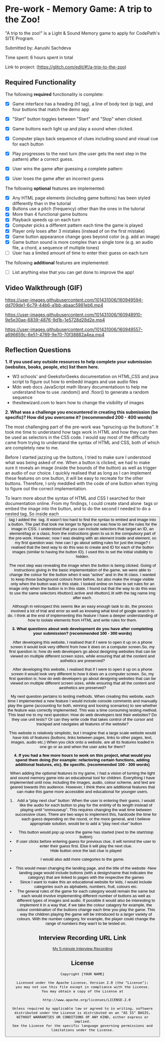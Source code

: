 # Pre-work - Memory Game: A trip to the Zoo!

"A trip to the zoo!" is a Light & Sound Memory game to apply for CodePath's SITE Program. 

Submitted by: Aarushi Sachdeva

Time spent: 6 hours spent in total

Link to project: (https://glitch.com/edit/#!/a-trip-to-the-zoo)

## Required Functionality

The following **required** functionality is complete:

* [x] Game interface has a heading (h1 tag), a line of body text (p tag), and four buttons that match the demo app
* [x] "Start" button toggles between "Start" and "Stop" when clicked. 
* [x] Game buttons each light up and play a sound when clicked. 
* [x] Computer plays back sequence of clues including sound and visual cue for each button
* [x] Play progresses to the next turn (the user gets the next step in the pattern) after a correct guess. 
* [x] User wins the game after guessing a complete pattern
* [x] User loses the game after an incorrect guess



The following **optional** features are implemented:

* [x] Any HTML page elements (including game buttons) has been styled differently than in the tutorial
* [x] Buttons use a pitch (frequency) other than the ones in the tutorial
* [x] More than 4 functional game buttons
* [x] Playback speeds up on each turn
* [x] Computer picks a different pattern each time the game is played
* [x] Player only loses after 3 mistakes (instead of on the first mistake)
* [x] Game button appearance change goes beyond color (e.g. add an image)
* [x] Game button sound is more complex than a single tone (e.g. an audio file, a chord, a sequence of multiple tones)
* [ ] User has a limited amount of time to enter their guess on each turn

The following **additional** features are implemented:

- [ ] List anything else that you can get done to improve the app!

## Video Walkthrough (GIF)

https://user-images.githubusercontent.com/101431006/160949594-dd709de1-6c79-44b6-a1bb-abaac5981eb6.mp4


https://user-images.githubusercontent.com/101431006/160948910-9e5e30ae-6839-4876-9d1b-1e5728d28d2e.mp4

https://user-images.githubusercontent.com/101431006/160949557-a696659c-6e51-4789-9e70-70f38882a4ea.mp4



## Reflection Questions

**1. If you used any outside resources to help complete your submission (websites, books, people, etc) list them here.**

- W3 schools' and GeeksforGeeks documentation on HTML,CSS and java script to figure out how to embedd images and use audio files
- Mdn web docs JavaScript math library documentatioon to help me understand how to use .random() and .floor() to generate a random sequence
- thesitewizard.com to learn how to change the visibility of images


**2. What was a challenge you encountered in creating this submission (be specific)? How did you overcome it? (recommended 200 - 400 words)**

The most challenging part of the pre-work was “sprucing up the buttons”. It took me time to understand how tags work in HTML and how they can then be used as selectors in the CSS code. I would say most of the difficulty came from trying to understand the syntax of HTML and CSS, both of which are completely new to me. 

Before I started jazzing up the buttons, I tried to make sure I understood what was being asked of me. When a button is clicked, we had to make sure it reveals an image (inside the bounds of the button) as well as trigger an audio of our choice. I quickly realised that as long as I can implement these features on one button, it will be easy to recreate for the other buttons. Therefore, I only meddled with the code of one button when trying to figure out the correct implementation. 

To learn more about the syntax of HTML and CSS I searched for their documentation online. From my findings, I could create stand alone <img> tags or embed the image into the button, and to do the second I needed to do a nested tag. So inside each <button> tag I added the <img> tag. It wasn’t too hard to find the syntax to embed and image into a button. The part that took me longer to figure out was how to set the rules for the image in CSS. I understood that you can include selectors that target an ID, an element/tag or a class,  from the instructions given to us in the compulsory part of the pre-work. However, now I was dealing with an element inside and element, so my first question was: how can I go about setting rules for just the image? I realised that the best way to do this was to create and ID for each of the button images (similar to having the button ID). I used this to set the initial visibility to hidden.

The next step was revealing the image when the button is being clicked. Going of instructions giving in the basic implementation of the game, we were able to change the colour for the button when it was “active” and in the lit class. I wanted to keep those background colours from before, but also make the image visible only when the button was in this state. I looked online on how to set rules for an image only when the button is in this state. I found out that the way to do this was to use the same selectors #button1:active and #button1.lit with the tag name img after each.

Although in retrospect this seems like an easy enough task to do, the process involved a lot of trial and error as well as knowing what kind of google search to do. I think at the end of implementing this feature I have a deeper understanding of how to isolate elements from HTML and write rules for them.


  
**3. What questions about web development do you have after completing your submission? (recommended 100 - 300 words)** 
  
After developing this website, I realised that if I were to open it up on a phone screen it would look very differnt from how it does on a computer screen.So, my first question is: how do web developers go about designing websites that can be viewed on multiple different screen sizes, while ensuring that all the content and asthetics
are preserved?

After developing this website, I realised that if I were to open it up on a phone screen it would look very different to how it does on a computer screen. So, my first question is: how do web developers go about designing websites that can be viewed on multiple different screen sizes, while ensuring that all the content and aesthetics are preserved?

My next question pertains to testing methods. When creating this website, each time I implemented a new feature I would include console comments and manually play the game (accounting for both, winning and loosing scenarios) to see whether the feature was correctly implemented. This was a time consuming testing method. This lead me to my next question: How do web developers test their websites? Do they use unit tests? Or can they write code that takes control of the cursor and trackpad and navigates all features of the website? 

This website is relatively simplistic, but I imagine that a large scale website would have lots of features (buttons, links between pages, links to other pages, text, images, audio etc.) When you click onto a website, are all its features loaded in one go or as and when the user asks for them? 


**4. If you had a few more hours to work on this project, what would you spend them doing (for example: refactoring certain functions, adding additional features, etc). Be specific. (recommended 100 - 300 words)**
  
When adding the optional features to my game, I had a vision of turning the light and sound memory game into an educational tool for children. Everything I have implemented until now, including the images, audio, colour scheme, and text are geared towards this audience. However, I think there are additional features that can make this game more accessible and educational for younger users.

1) Add a “play next clue” button: When the user is entering their guess, I would like the audio for each button to play for the entirity of its length instead of playing until “onmouseup”. This requires changing the wait time between successive clues. There are two ways to implement this, hardcode the time for each guess depending on the round, or the more general, and I believe appropriate solution, would be to add a “play next clue” button
- This button would pop up once the game has started (next to the start/stop button) 
- If user clicks before entering guess for previous clue, it will remind the user to enter their guess first. Else it will play the next clue.
- Hide button once the last clue is played

I would also add more categories to the game. 
- This would mean changing the landing page, and the title of the website
    -New landing page would include buttons (with a design/name that indicates the category) that are linked to pages with the respective the games
- Since I want to make this an educational website for kids, I would include categories such as alphabets, numbers, fruit, colours etc.
- The general rules of the game for each category would remain the same but each would involve implementing different number of buttons as well as   different types of images and audio. If possible it would also be interesting to implement it in a way that, if we take the colour catagory for   example, the colour combination of the buttons change each time you play the game. This way the children playing the game will be introduced to
  a larger variety of colours. With the number category, for example, the player could change the range of numbers they wan't to be tested on.


## Interview Recording URL Link

[My 5-minute Interview Recording](https://drive.google.com/file/d/1S6J8jFJzu73F6vQLQsRvDaO4GNttsseT/view?usp=sharing)


## License

    Copyright [YOUR NAME]

    Licensed under the Apache License, Version 2.0 (the "License");
    you may not use this file except in compliance with the License.
    You may obtain a copy of the License at

        http://www.apache.org/licenses/LICENSE-2.0

    Unless required by applicable law or agreed to in writing, software
    distributed under the License is distributed on an "AS IS" BASIS,
    WITHOUT WARRANTIES OR CONDITIONS OF ANY KIND, either express or implied.
    See the License for the specific language governing permissions and
    limitations under the License.
